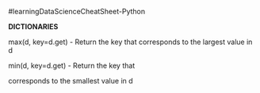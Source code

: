 #learningDataScienceCheatSheet-Python

 **DICTIONARIES**
 
max(d, key=d.get) - Return the key that corresponds to the largest value in d 

min(d, key=d.get) - Return the key that

corresponds to the smallest value in d